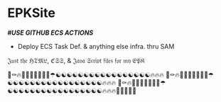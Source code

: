 # EPKSite

**_#USE GITHUB ECS ACTIONS_**
  - Deploy ECS Task Def. & anything else infra. thru SAM

𝔍𝔲𝔰𝔱 𝔱𝔥𝔢 ℌ𝔗𝔐𝔏, ℭ𝔖𝔖, & 𝔍𝔞𝔳𝔞 𝔖𝔠𝔯𝔦𝔭𝔱 𝔣𝔦𝔩𝔢𝔰 𝔣𝔬𝔯 𝔪𝔶 𝔈𝔓𝔎

🖤⚰️🔥🤦🏻‍♀️🦇😂👨‍🚀☂︎☯︎☯︎☯︎☯︎☯︎☯︎☯︎☯︎☯︎☯︎☯︎☯︎☯︎☯︎☯︎☯︎☯︎🔥🔥🔥
🖤⚰️🔥🤦🏻‍♀️🦇😂👨‍🚀☂︎☯︎☯︎☯︎☯︎☯︎☯︎☯︎☯︎☯︎☯︎☯︎☯︎☯︎☯︎☯︎☯︎☯︎🔥🔥🔥
🖤⚰️🔥🤦🏻‍♀️🦇😂👨‍🚀☂︎☯︎☯︎☯︎☯︎☯︎☯︎☯︎☯︎☯︎☯︎☯︎☯︎☯︎☯︎☯︎☯︎☯︎🔥🔥🔥🦇🦇🦇🦇🦇

